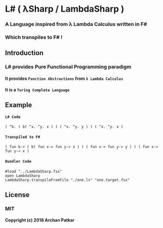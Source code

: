 # L# ( λSharp / LambdaSharp )
### A Language inspired from λ Lambda Calculus written in F#

### Which transpiles to F# !


## Introduction

### L# provides Pure Functional Programming paradigm 

#### It provides `Function Abstractions` from `λ Lambda Calculus`

#### It is a `Turing Complete Language`


## Example

#### `L# Code`
```
( ^b. ( b( ^x. ^y. x ) ) ( ^x. ^y. y ) ) ( ^x. ^y. x )
```
       
#### `Transpiled to F#`
```f#
( fun b-> ( b( fun x-> fun y-> x ) ) ( fun x-> fun y-> y ) ) ( fun x-> fun y-> x )
```

#### `Bundler Code`
```f#
#load "../LambdaSharp.fsx"
open LambdaSharp      
LambdaSharp.transpileFromFile "./one.ls" "one.target.fsx"
```

## License

### MIT
#### Copyright (c) 2018 Archan Patkar
